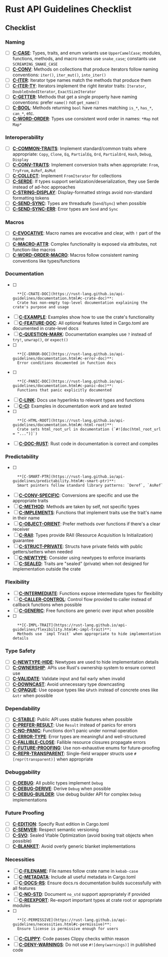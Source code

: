 # Rust API Guidelines Checklist

## Checklist

### Naming

- [ ] **[C-CASE](https://rust-lang.github.io/api-guidelines/naming.html#c-case)**: Types, traits,
        and enum variants use `UpperCamelCase`; modules, functions, methods, and macro names use
        `snake_case`; constants use `SCREAMING_SNAKE_CASE`
- [ ] **[C-CONV](https://rust-lang.github.io/api-guidelines/naming.html#c-conv)**: Methods on
        collections that produce iterators follow naming conventions: `iter()`, `iter_mut()`,
        `into_iter()`
- [ ] **[C-ITER](https://rust-lang.github.io/api-guidelines/naming.html#c-iter)**: Iterator type
        names match the methods that produce them
- [ ] **[C-ITER-TY](https://rust-lang.github.io/api-guidelines/naming.html#c-iter-ty)**: Iterators
        implement the right iterator traits: `Iterator`, `DoubleEndedIterator`, `ExactSizeIterator`
- [ ] **[C-GETTER](https://rust-lang.github.io/api-guidelines/naming.html#c-getter)**: Methods
        that get a single property have naming conventions: prefer `name()` not `get_name()`
- [ ] **[C-BOOL](https://rust-lang.github.io/api-guidelines/naming.html#c-bool)**: Methods
        returning `bool` have names matching `is_*`, `has_*`, `can_*`, etc.
- [ ] **[C-WORD-ORDER](https://rust-lang.github.io/api-guidelines/naming.html#c-word-order)**:
        Types use consistent word order in names: `*Map` not `Map*`

### Interoperability

- [ ]
    **[C-COMMON-TRAITS](https://rust-lang.github.io/api-guidelines/interoperability.html#c-common-traits)**:
    Implement standard/common traits where appropriate: `Copy`, `Clone`, `Eq`, `PartialEq`, `Ord`,
    `PartialOrd`, `Hash`, `Debug`, `Display`
- [ ]
    **[C-CONV-TRAITS](https://rust-lang.github.io/api-guidelines/interoperability.html#c-conv-traits)**:
    Implement conversion traits when appropriate: `From`, `TryFrom`, `AsRef`, `AsMut`
- [ ] **[C-COLLECT](https://rust-lang.github.io/api-guidelines/interoperability.html#c-collect)**:
        Implement `FromIterator` for collections
- [ ] **[C-SERDE](https://rust-lang.github.io/api-guidelines/interoperability.html#c-serde)**: If
        types support serialization/deserialization, they use Serde instead of ad-hoc approaches
- [ ]
    **[C-STRING-DISPLAY](https://rust-lang.github.io/api-guidelines/interoperability.html#c-string-display)**:
    Display-formatted strings avoid non-standard formatting tokens
- [ ]
    **[C-SEND-SYNC](https://rust-lang.github.io/api-guidelines/interoperability.html#c-send-sync)**:
    Types are threadsafe (`Send`/`Sync`) when possible
- [ ]
    **[C-SEND-SYNC-ERR](https://rust-lang.github.io/api-guidelines/interoperability.html#c-send-sync-err)**:
    Error types are `Send` and `Sync`

### Macros

- [ ] **[C-EVOCATIVE](https://rust-lang.github.io/api-guidelines/macros.html#c-evocative)**: Macro
        names are evocative and clear, with `!` part of the name
- [ ] **[C-MACRO-ATTR](https://rust-lang.github.io/api-guidelines/macros.html#c-macro-attr)**:
        Complex functionality is exposed via attributes, not function-like macros
- [ ]
    **[C-WORD-ORDER-MACRO](https://rust-lang.github.io/api-guidelines/macros.html#c-word-order-macro)**:
    Macros follow consistent naming conventions like types/functions

### Documentation

- [ ]
        **[C-CRATE-DOC](https://rust-lang.github.io/api-guidelines/documentation.html#c-crate-doc)**:
        Crate has non-empty top-level documentation explaining the crate's purpose and usage
- [ ] **[C-EXAMPLE](https://rust-lang.github.io/api-guidelines/documentation.html#c-example)**:
        Examples show how to use the crate's functionality
- [ ]
    **[C-FEATURE-DOC](https://rust-lang.github.io/api-guidelines/documentation.html#c-feature-doc)**:
    All optional features listed in Cargo.toml are documented in crate-level docs
- [ ]
    **[C-QUESTION-MARK](https://rust-lang.github.io/api-guidelines/documentation.html#c-question-mark)**:
    Documentation examples use `?` instead of `try!`, `unwrap()`, or `expect()`
- [ ]
        **[C-ERROR-DOC](https://rust-lang.github.io/api-guidelines/documentation.html#c-error-doc)**:
        Error conditions documented in function docs
- [ ]
        **[C-PANIC-DOC](https://rust-lang.github.io/api-guidelines/documentation.html#c-panic-doc)**:
        Functions that panic explicitly documented
- [ ] **[C-LINK](https://rust-lang.github.io/api-guidelines/documentation.html#c-link)**: Docs use
        hyperlinks to relevant types and functions
- [ ] **[C-CI](https://rust-lang.github.io/api-guidelines/documentation.html#c-ci)**: Examples in
        documentation work and are tested
- [ ]
        **[C-HTML-ROOT](https://rust-lang.github.io/api-guidelines/documentation.html#c-html-root)**:
        Crate sets html_root_url in documentation (`#![doc(html_root_url = "...")]`)
- [ ] **[C-DOC-RUST](https://rust-lang.github.io/api-guidelines/documentation.html#c-doc-rust)**:
        Rust code in documentation is correct and compiles

### Predictability

- [ ]
        **[C-SMART-PTR](https://rust-lang.github.io/api-guidelines/predictability.html#c-smart-ptr)**:
        Smart pointers follow standard library patterns: `Deref`, `AsRef`
- [ ]
    **[C-CONV-SPECIFIC](https://rust-lang.github.io/api-guidelines/predictability.html#c-conv-specific)**:
    Conversions are specific and use the appropriate traits
- [ ] **[C-METHOD](https://rust-lang.github.io/api-guidelines/predictability.html#c-method)**:
        Methods are taken by self, not specific types
- [ ]
    **[C-IMPLEMENTS](https://rust-lang.github.io/api-guidelines/predictability.html#c-implements)**:
    Functions that implement traits use the trait's name in their name
- [ ]
    **[C-OBJECT-ORIENT](https://rust-lang.github.io/api-guidelines/predictability.html#c-object-orient)**:
    Prefer methods over functions if there's a clear receiver
- [ ] **[C-RAII](https://rust-lang.github.io/api-guidelines/predictability.html#c-raii)**: Types
        provide RAII (Resource Acquisition Is Initialization) guarantee
- [ ]
    **[C-STRUCT-PRIVATE](https://rust-lang.github.io/api-guidelines/predictability.html#c-struct-private)**:
    Structs have private fields with public getters/setters when needed
- [ ] **[C-NEWTYPE](https://rust-lang.github.io/api-guidelines/predictability.html#c-newtype)**:
        Consider using newtypes to enforce invariants
- [ ] **[C-SEALED](https://rust-lang.github.io/api-guidelines/predictability.html#c-sealed)**:
        Traits are "sealed" (private) when not designed for implementation outside the crate

### Flexibility

- [ ]
    **[C-INTERMEDIATE](https://rust-lang.github.io/api-guidelines/flexibility.html#c-intermediate)**:
    Functions expose intermediate types for flexibility
- [ ]
    **[C-CALLER-CONTROL](https://rust-lang.github.io/api-guidelines/flexibility.html#c-caller-control)**:
    Control flow provided to caller instead of callback functions when possible
- [ ] **[C-GENERIC](https://rust-lang.github.io/api-guidelines/flexibility.html#c-generic)**: Free
        functions are generic over input when possible
- [ ]
        **[C-IMPL-TRAIT](https://rust-lang.github.io/api-guidelines/flexibility.html#c-impl-trait)**:
        Methods use `impl Trait` when appropriate to hide implementation details

### Type Safety

- [ ]
    **[C-NEWTYPE-HIDE](https://rust-lang.github.io/api-guidelines/type-safety.html#c-newtype-hide)**:
    Newtypes are used to hide implementation details
- [ ] **[C-OWNERSHIP](https://rust-lang.github.io/api-guidelines/type-safety.html#c-ownership)**:
        APIs use Rust's ownership system to ensure correct use
- [ ] **[C-VALIDATE](https://rust-lang.github.io/api-guidelines/type-safety.html#c-validate)**:
        Validate input and fail early when invalid
- [ ] **[C-DOWNCAST](https://rust-lang.github.io/api-guidelines/type-safety.html#c-downcast)**:
        Avoid unnecessary type downcasting
- [ ] **[C-OPAQUE](https://rust-lang.github.io/api-guidelines/type-safety.html#c-opaque)**: Use
        opaque types like `&Path` instead of concrete ones like `&str` when possible

### Dependability

- [ ] **[C-STABLE](https://rust-lang.github.io/api-guidelines/dependability.html#c-stable)**:
        Public API uses stable features when possible
- [ ]
    **[C-PREFER-RESULT](https://rust-lang.github.io/api-guidelines/dependability.html#c-prefer-result)**:
    Use `Result` instead of panics for errors
- [ ] **[C-NO-PANIC](https://rust-lang.github.io/api-guidelines/dependability.html#c-no-panic)**:
        Functions don't panic under normal operation
- [ ]
    **[C-ERROR-TYPE](https://rust-lang.github.io/api-guidelines/dependability.html#c-error-type)**:
    Error types are meaningful and well-structured
- [ ]
    **[C-FALLIBLE-CLOSE](https://rust-lang.github.io/api-guidelines/dependability.html#c-fallible-close)**:
    Fallible resource closures propagate errors
- [ ]
    **[C-FUTURE-PROOFING](https://rust-lang.github.io/api-guidelines/dependability.html#c-future-proofing)**:
    Use non-exhaustive enums for future-proofing
- [ ]
    **[C-REPR-TRANSPARENT](https://rust-lang.github.io/api-guidelines/dependability.html#c-repr-transparent)**:
    Single-field wrapper structs use `#[repr(transparent)]` when appropriate

### Debuggability

- [ ] **[C-DEBUG](https://rust-lang.github.io/api-guidelines/debuggability.html#c-debug)**: All
        public types implement `Debug`
- [ ]
    **[C-DEBUG-DERIVE](https://rust-lang.github.io/api-guidelines/debuggability.html#c-debug-derive)**:
    Derive `Debug` when possible
- [ ]
    **[C-DEBUG-BUILDER](https://rust-lang.github.io/api-guidelines/debuggability.html#c-debug-builder)**:
    Use debug builder API for complex `Debug` implementations

### Future Proofing

- [ ] **[C-EDITION](https://rust-lang.github.io/api-guidelines/future-proofing.html#c-edition)**:
        Specify Rust edition in Cargo.toml
- [ ] **[C-SEMVER](https://rust-lang.github.io/api-guidelines/future-proofing.html#c-semver)**:
        Respect semantic versioning
- [ ] **[C-SVO](https://rust-lang.github.io/api-guidelines/future-proofing.html#c-svo)**: Sealed
        Vtable Optimization (avoid boxing trait objects when possible)
- [ ] **[C-BLANKET](https://rust-lang.github.io/api-guidelines/future-proofing.html#c-blanket)**:
        Avoid overly generic blanket implementations

### Necessities

- [ ] **[C-FILENAME](https://rust-lang.github.io/api-guidelines/necessities.html#c-filename)**:
        File names follow crate name in `kebab-case`
- [ ] **[C-METADATA](https://rust-lang.github.io/api-guidelines/necessities.html#c-metadata)**:
        Include all useful metadata in Cargo.toml
- [ ] **[C-DOCS-RS](https://rust-lang.github.io/api-guidelines/necessities.html#c-docs-rs)**:
        Ensure docs.rs documentation builds successfully with all features
- [ ] **[C-NO-STD](https://rust-lang.github.io/api-guidelines/necessities.html#c-no-std)**:
        Document `no_std` support appropriately if provided
- [ ] **[C-REEXPORT](https://rust-lang.github.io/api-guidelines/necessities.html#c-reexport)**:
        Re-export important types at crate root or appropriate modules
- [ ]
        **[C-PERMISSIVE](https://rust-lang.github.io/api-guidelines/necessities.html#c-permissive)**:
        Ensure license is permissive enough for users
- [ ] **[C-CLIPPY](https://rust-lang.github.io/api-guidelines/necessities.html#c-clippy)**: Code
        passes Clippy checks within reason
- [ ]
    **[C-DENY-WARNINGS](https://rust-lang.github.io/api-guidelines/necessities.html#c-deny-warnings)**:
    Do not use `#![deny(warnings)]` in published code
